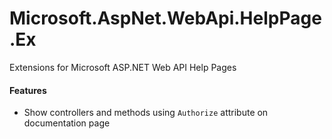 Microsoft.AspNet.WebApi.HelpPage.Ex
===================================

Extensions for Microsoft ASP.NET Web API Help Pages

#### Features
* Show controllers and methods using `Authorize` attribute on documentation page